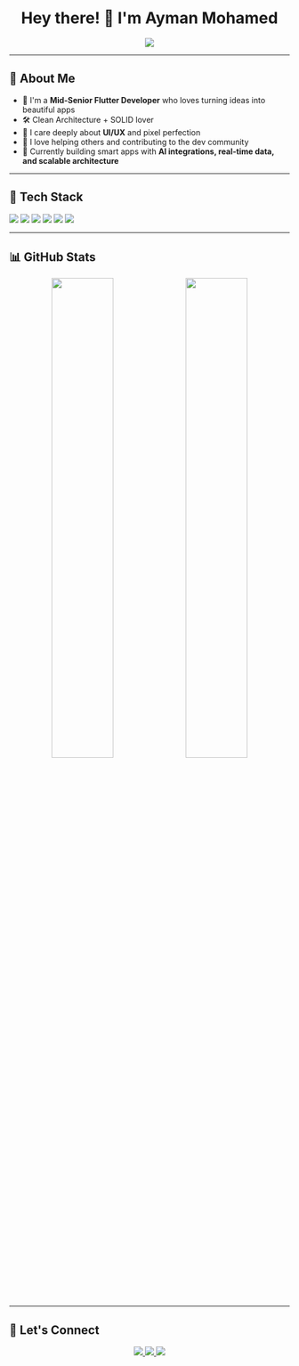 <h1 align="center">Hey there! 👋 I'm Ayman Mohamed</h1>
<p align="center">
  <img src="https://readme-typing-svg.herokuapp.com?font=Fira+Code&size=22&pause=1000&color=2D64BC&center=true&vCenter=true&width=500&lines=Mid+Senior+Flutter+Developer;Clean+Architecture+Enthusiast;Love+Building+Cool+UIs+%F0%9F%96%A5%EF%B8%8F;Open+Source+Contributor+%F0%9F%94%A5;Coffee+%E2%98%95+%2B+Code+%3D+Perfect+Day" />
</p>

---

## 🚀 About Me

- 🧠 I'm a **Mid-Senior Flutter Developer** who loves turning ideas into beautiful apps  
- 🛠 Clean Architecture + SOLID lover  
- 🎨 I care deeply about **UI/UX** and pixel perfection  
- 💬 I love helping others and contributing to the dev community  
- 🤖 Currently building smart apps with **AI integrations, real-time data, and scalable architecture**

---

## 🧰 Tech Stack

<p>
  <img src="https://img.shields.io/badge/Flutter-02569B?style=for-the-badge&logo=flutter&logoColor=white"/>
  <img src="https://img.shields.io/badge/Dart-0175C2?style=for-the-badge&logo=dart&logoColor=white"/>
  <img src="https://img.shields.io/badge/Firebase-ffca28?style=for-the-badge&logo=firebase&logoColor=black" />
  <img src="https://img.shields.io/badge/Supabase-3ECF8E?style=for-the-badge&logo=supabase&logoColor=black" />
  <img src="https://img.shields.io/badge/Clean%20Architecture-%2300C7B7.svg?style=for-the-badge&logo=layers&logoColor=white" />
  <img src="https://img.shields.io/badge/Git-%23F05032.svg?style=for-the-badge&logo=git&logoColor=white"/>
</p>

---

## 📊 GitHub Stats

<p align="center">
  <img src="https://github-readme-stats.vercel.app/api?username=AymanMohamed688&show_icons=true&theme=radical" width="47%"/>
  <img src="https://github-readme-streak-stats.herokuapp.com/?user=AymanMohamed688&theme=radical" width="47%"/>
</p>

---

## 🔗 Let's Connect

<p align="center">
  <a href="https://linkedin.com/in/ayman-mohamed-1b881024a">
    <img src="https://img.shields.io/badge/LinkedIn-blue?style=for-the-badge&logo=linkedin&logoColor=white"/>
  </a>
  <a href="mailto:darknaya.am@gmail.com">
    <img src="https://img.shields.io/badge/Gmail-red?style=for-the-badge&logo=gmail&logoColor=white"/>
  </a>
  <a href="https://github.com/AymanMohamed688">
    <img src="https://img.shields.io/badge/GitHub-black?style=for-the-badge&logo=github&logoColor=white"/>
  </a>
</p>
